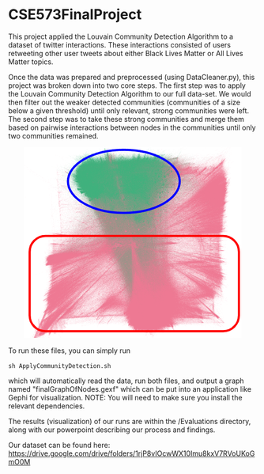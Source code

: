 # CSE573FinalProject

This project applied the Louvain Community Detection Algorithm to a dataset of twitter interactions.
These interactions consisted of users retweeting other user tweets about either Black Lives Matter or All Lives Matter topics.

Once the data was prepared and preprocessed (using DataCleaner.py), this project was broken down into two core steps.
The first step was to apply the Louvain Community Detection Algorithm to our full data-set. We would then filter out the weaker detected communities (communities of a size below a given threshold) until only relevant, strong communities were left.
The second step was to take these strong communities and merge them based on pairwise interactions between nodes in the communities until only two communities remained.

<p align="center">
  <img src="https://github.com/Joost1n/CSE573FinalProject/blob/main/Evaluations/GraphCommunitiesIdentified.png" />
</p>

To run these files, you can simply run 

	sh ApplyCommunityDetection.sh

which will automatically read the data, run both files, and output a graph named "finalGraphOfNodes.gexf" which can be put into an application like Gephi for visualization. NOTE: You will need to make sure you install the relevant dependencies.

The results (visualization) of our runs are within the /Evaluations directory, along with our powerpoint describing our process and findings.

Our dataset can be found here: https://drive.google.com/drive/folders/1rjP8vIOcwWX10Imu8kxV7RVoUKoGmO0M
